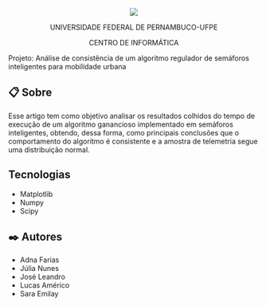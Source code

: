 <p align="center">
  <img align="center" src='https://user-images.githubusercontent.com/54161035/200095500-d5fec4ba-c97e-4f19-9e39-6764418a736b.png' />
</p>
<p align="center">UNIVERSIDADE FEDERAL DE PERNAMBUCO-UFPE</p>
<p align="center">CENTRO DE INFORMÁTICA</p>

Projeto: Análise de consistência de um algoritmo regulador de semáforos inteligentes para mobilidade urbana

## 📋 Sobre

Esse artigo tem como objetivo analisar os resultados colhidos do tempo de execução de um algoritmo ganancioso implementado em semáforos inteligentes, obtendo, dessa forma, como principais conclusões que o comportamento do algoritmo é consistente e a amostra de telemetria segue uma distribuição normal.

## Tecnologias
- Matplotlib
- Numpy
- Scipy
  
## ✒️ Autores
- Adna Farias
- Júlia Nunes
- José Leandro
- Lucas Américo
- Sara Emilay
